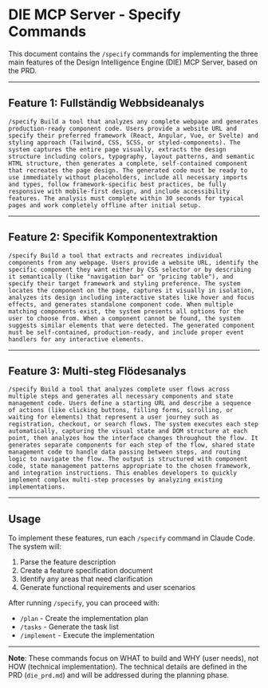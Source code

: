 # DIE MCP Server - Specify Commands

This document contains the `/specify` commands for implementing the three main features of the Design Intelligence Engine (DIE) MCP Server, based on the PRD.

---

## Feature 1: Fullständig Webbsideanalys

```
/specify Build a tool that analyzes any complete webpage and generates production-ready component code. Users provide a website URL and specify their preferred framework (React, Angular, Vue, or Svelte) and styling approach (Tailwind, CSS, SCSS, or styled-components). The system captures the entire page visually, extracts the design structure including colors, typography, layout patterns, and semantic HTML structure, then generates a complete, self-contained component that recreates the page design. The generated code must be ready to use immediately without placeholders, include all necessary imports and types, follow framework-specific best practices, be fully responsive with mobile-first design, and include accessibility features. The analysis must complete within 30 seconds for typical pages and work completely offline after initial setup.
```

---

## Feature 2: Specifik Komponentextraktion

```
/specify Build a tool that extracts and recreates individual components from any webpage. Users provide a website URL, identify the specific component they want either by CSS selector or by describing it semantically (like "navigation bar" or "pricing table"), and specify their target framework and styling preference. The system locates the component on the page, captures it visually in isolation, analyzes its design including interactive states like hover and focus effects, and generates standalone component code. When multiple matching components exist, the system presents all options for the user to choose from. When a component cannot be found, the system suggests similar elements that were detected. The generated component must be self-contained, production-ready, and include proper event handlers for any interactive elements.
```

---

## Feature 3: Multi-steg Flödesanalys

```
/specify Build a tool that analyzes complete user flows across multiple steps and generates all necessary components and state management code. Users define a starting URL and describe a sequence of actions (like clicking buttons, filling forms, scrolling, or waiting for elements) that represent a user journey such as registration, checkout, or search flows. The system executes each step automatically, capturing the visual state and DOM structure at each point, then analyzes how the interface changes throughout the flow. It generates separate components for each step of the flow, shared state management code to handle data passing between steps, and routing logic to navigate the flow. The output is structured with component code, state management patterns appropriate to the chosen framework, and integration instructions. This enables developers to quickly implement complex multi-step processes by analyzing existing implementations.
```

---

## Usage

To implement these features, run each `/specify` command in Claude Code. The system will:

1. Parse the feature description
2. Create a feature specification document
3. Identify any areas that need clarification
4. Generate functional requirements and user scenarios

After running `/specify`, you can proceed with:
- `/plan` - Create the implementation plan
- `/tasks` - Generate the task list
- `/implement` - Execute the implementation

---

**Note**: These commands focus on WHAT to build and WHY (user needs), not HOW (technical implementation). The technical details are defined in the PRD (`die_prd.md`) and will be addressed during the planning phase.

